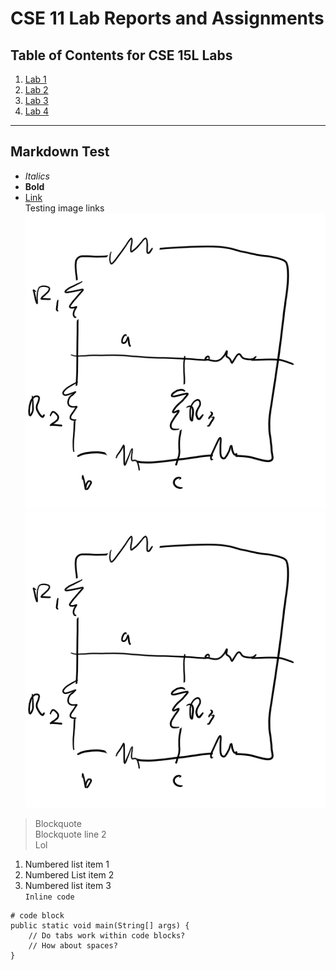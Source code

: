 # CSE 11 Lab Reports and Assignments
## Table of Contents for CSE 15L Labs
1. [Lab 1](report-lab1)  
2. [Lab 2](report-lab2)
3. [Lab 3](report-lab3)
4. [Lab 4](lab-report-4-week-8)

---  
## Markdown Test
* _Italics_  
* __Bold__  
* [Link](https://google.com)  
Testing image links  
![Image](https://raw.githubusercontent.com/ryan-s-lee/cse15l-lab-reports/main/docs/assets/images/Wires.png)  
![Image](assets/images/Wires.png)  

> Blockquote  
> Blockquote line 2  
> Lol   

1. Numbered list item 1  
2. Numbered List item 2  
3. Numbered list item 3  
`Inline code`  
```
# code block  
public static void main(String[] args) {  
	// Do tabs work within code blocks?  
    // How about spaces?  
}
```
